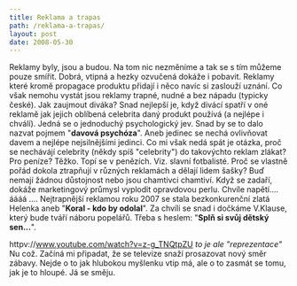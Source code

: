 ```yaml
---
title: Reklama a trapas
path: /reklama-a-trapas/
layout: post
date: 2008-05-30
---
```


Reklamy byly, jsou a budou. Na tom nic nezměníme a tak se s tím můžeme pouze smířit. Dobrá, vtipná a hezky ozvučená dokáže i pobavit. Reklamy které kromě propagace produktu přidají i něco navíc si zaslouží uznání. Co však nemohu vystát jsou reklamy trapné, nudné a bez nápadu (typicky české). Jak zaujmout diváka? Snad nejlepší je, když divácí spatří v oné reklamě jak jejich oblíbená celebrita daný produkt používá (a nejlépe i chválí). Jedná se o jednoduchý psychologický jev. Snad by se to dalo nazvat pojmem "**davová psychóza**". Aneb jedinec se nechá ovlivňovat davem a nejlépe nejsilnějšími jedinci. Co mi však nedá spát je otázka, proč se nechávájí celebrity (někdy spíš "celebrity") do takovýchto reklam zlákat? Pro peníze? Těžko. Topí se v penězích. Viz. slavní fotbalisté. Proč se vlastně pořád dokola ztrapňují v různých reklamách a dělají lidem šašky? Buď nemají žádnou důstojnost nebo jsou chamtivci chamtiví. Když se zadaří, dokáže marketingový průmysl vyplodit opravdovou perlu. Chvíle napětí.... áááá .... Nejtrapnější reklamou roku 2007 se stala bezkonkurenční zlatá Helenka aneb "**Koral - kdo by odolal**". Za chvíli se snad i dočkáme V.Klause, který bude tváří náboru popelářů. Třeba s heslem: "**Splň si svůj dětský sen...**". 

httpv://www.youtube.com/watch?v=z-g_TNQtpZU _to je ale "reprezentace"_ Nu což. Začíná mi připadat, že se televize snaží prosazovat nový směr zábavy. Nejde o to jak hlubokou myšlenku vtip má, ale o to zasmát se tomu, jak je to hloupé. Já se směju.
